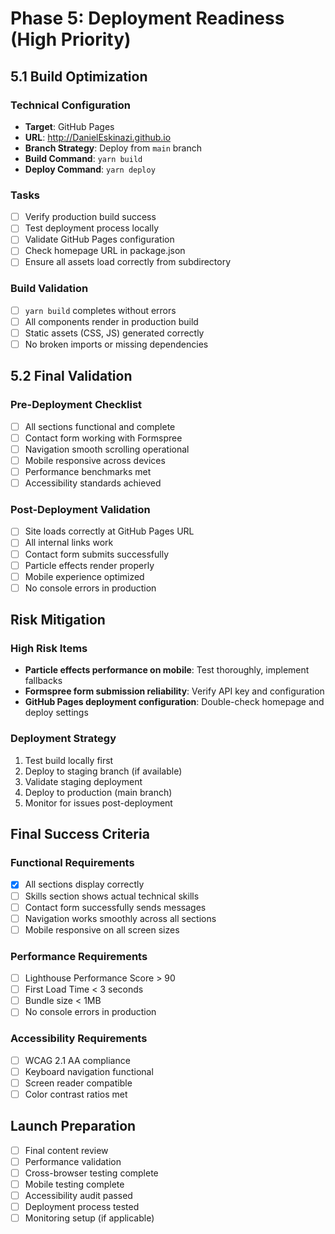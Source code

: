 # Phase 5: Deployment Readiness (High Priority)

## 5.1 Build Optimization

### Technical Configuration
- **Target**: GitHub Pages
- **URL**: http://DanielEskinazi.github.io
- **Branch Strategy**: Deploy from `main` branch
- **Build Command**: `yarn build`
- **Deploy Command**: `yarn deploy`

### Tasks
- [ ] Verify production build success
- [ ] Test deployment process locally
- [ ] Validate GitHub Pages configuration
- [ ] Check homepage URL in package.json
- [ ] Ensure all assets load correctly from subdirectory

### Build Validation
- [ ] `yarn build` completes without errors
- [ ] All components render in production build
- [ ] Static assets (CSS, JS) generated correctly
- [ ] No broken imports or missing dependencies

## 5.2 Final Validation

### Pre-Deployment Checklist
- [ ] All sections functional and complete
- [ ] Contact form working with Formspree
- [ ] Navigation smooth scrolling operational
- [ ] Mobile responsive across devices
- [ ] Performance benchmarks met
- [ ] Accessibility standards achieved

### Post-Deployment Validation
- [ ] Site loads correctly at GitHub Pages URL
- [ ] All internal links work
- [ ] Contact form submits successfully
- [ ] Particle effects render properly
- [ ] Mobile experience optimized
- [ ] No console errors in production

## Risk Mitigation

### High Risk Items
- **Particle effects performance on mobile**: Test thoroughly, implement fallbacks
- **Formspree form submission reliability**: Verify API key and configuration
- **GitHub Pages deployment configuration**: Double-check homepage and deploy settings

### Deployment Strategy
1. Test build locally first
2. Deploy to staging branch (if available)
3. Validate staging deployment
4. Deploy to production (main branch)
5. Monitor for issues post-deployment

## Final Success Criteria

### Functional Requirements
- [x] All sections display correctly
- [ ] Skills section shows actual technical skills
- [ ] Contact form successfully sends messages
- [ ] Navigation works smoothly across all sections
- [ ] Mobile responsive on all screen sizes

### Performance Requirements
- [ ] Lighthouse Performance Score > 90
- [ ] First Load Time < 3 seconds
- [ ] Bundle size < 1MB
- [ ] No console errors in production

### Accessibility Requirements
- [ ] WCAG 2.1 AA compliance
- [ ] Keyboard navigation functional
- [ ] Screen reader compatible
- [ ] Color contrast ratios met

## Launch Preparation
- [ ] Final content review
- [ ] Performance validation
- [ ] Cross-browser testing complete
- [ ] Mobile testing complete
- [ ] Accessibility audit passed
- [ ] Deployment process tested
- [ ] Monitoring setup (if applicable)